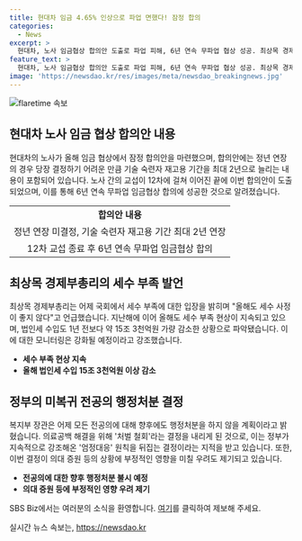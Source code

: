 ```yaml
---
title: 현대차 임금 4.65% 인상으로 파업 면했다! 잠정 합의
categories:
  - News
excerpt: >
  현대차, 노사 임금협상 합의안 도출로 파업 피해, 6년 연속 무파업 협상 성공. 최상목 경제부총리, 올해 세수 부족 전망 밝혀 안타까워 목소리. 조규홍 복지부 장관, 미복귀 전공의에 향후 행정처분 없을 계획 밝혀 비판 일각에 우려 제기. - SBS Biz 기사 요약-
feature_text: >
  현대차, 노사 임금협상 합의안 도출로 파업 피해, 6년 연속 무파업 협상 성공. 최상목 경제부총리, 올해 세수 부족 전망 밝혀 안타까워 목소리. 조규홍 복지부 장관, 미복귀 전공의에 향후 행정처분 없을 계획 밝혀 비판 일각에 우려 제기. - SBS Biz 기사 요약-
image: 'https://newsdao.kr/res/images/meta/newsdao_breakingnews.jpg'
---
```


<p><img src="https://newsdao.kr/res/images/meta/newsdao_breakingnews.jpg" alt="flaretime 속보" /></p>

<h2 data-ke-size="size26">현대차 노사 임금 협상 합의안 내용</h2>

<p data-ke-size="size16">현대차의 노사가 올해 임금 협상에서 잠정 합의안을 마련했으며, 합의안에는 정년 연장의 경우 당장 결정하기 어려운 만큼 기술 숙련자 재고용 기간을 최대 2년으로 늘리는 내용이 포함되어 있습니다. 노사 간의 교섭이 12차에 걸쳐 이어진 끝에 이번 합의안이 도출되었으며, 이를 통해 6년 연속 무파업 임금협상 합의에 성공한 것으로 알려졌습니다.</p>

<table>
  <tr>
    <td style="text-align: center; height: 17px;"><b>합의안 내용</b></td>
  </tr>
  <tr>
    <td style="text-align: center; height: 17px;">정년 연장 미결정, 기술 숙련자 재고용 기간 최대 2년 연장</td>
  </tr>
  <tr>
    <td style="text-align: center; height: 17px;">12차 교섭 종료 후 6년 연속 무파업 임금협상 합의</td>
  </tr>
</table>

<h2 data-ke-size="size26">최상목 경제부총리의 세수 부족 발언</h2>

<p data-ke-size="size16">최상목 경제부총리는 어제 국회에서 세수 부족에 대한 입장을 밝히며 "올해도 세수 사정이 좋지 않다"고 언급했습니다. 지난해에 이어 올해도 세수 부족 현상이 지속되고 있으며, 법인세 수입도 1년 전보다 약 15조 3천억원 가량 감소한 상황으로 파악됐습니다. 이에 대한 모니터링은 강화될 예정이라고 강조했습니다.</p>

<ul>
  <li><b>세수 부족 현상 지속</b></li>
  <li><b>올해 법인세 수입 15조 3천억원 이상 감소</b></li>
</ul>

<h2 data-ke-size="size26">정부의 미복귀 전공의 행정처분 결정</h2>

<p data-ke-size="size16">복지부 장관은 어제 모든 전공의에 대해 향후에도 행정처분을 하지 않을 계획이라고 밝혔습니다. 의료공백 해결을 위해 '처벌 철회'라는 결정을 내리게 된 것으로, 이는 정부가 지속적으로 강조해온 '엄정대응' 원칙을 뒤집는 결정이라는 지적을 받고 있습니다. 또한, 이번 결정이 의대 증원 등의 상황에 부정적인 영향을 미칠 우려도 제기되고 있습니다.</p>

<ul>
  <li><b>전공의에 대한 향후 행정처분 불시 예정</b></li>
  <li><b>의대 증원 등에 부정적인 영향 우려 제기</b></li>
</ul>

<p data-ke-size="size16">SBS Biz에서는 여러분의 소식을 환영합니다. <a href="https://url.kr/9pghjn">여기</a>를 클릭하여 제보해 주세요.</p>
실시간 뉴스 속보는, <a href="https://newsdao.kr" rel="dofollow">https://newsdao.kr</a>


